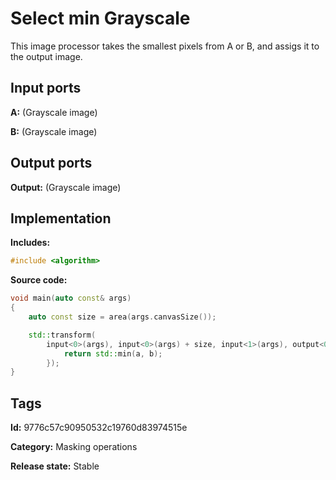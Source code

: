 # Select min Grayscale

This image processor takes the smallest pixels from A or B, and assigs it to the output image.

## Input ports

__A:__ (Grayscale image)

__B:__ (Grayscale image)

## Output ports

__Output:__ (Grayscale image)

## Implementation

__Includes:__ 

```c++
#include <algorithm>
```

__Source code:__ 

```c++
void main(auto const& args)
{
	auto const size = area(args.canvasSize());

	std::transform(
	    input<0>(args), input<0>(args) + size, input<1>(args), output<0>(args), [](auto a, auto b) {
		    return std::min(a, b);
	    });
}
```

## Tags

__Id:__ 9776c57c90950532c19760d83974515e

__Category:__ Masking operations

__Release state:__ Stable